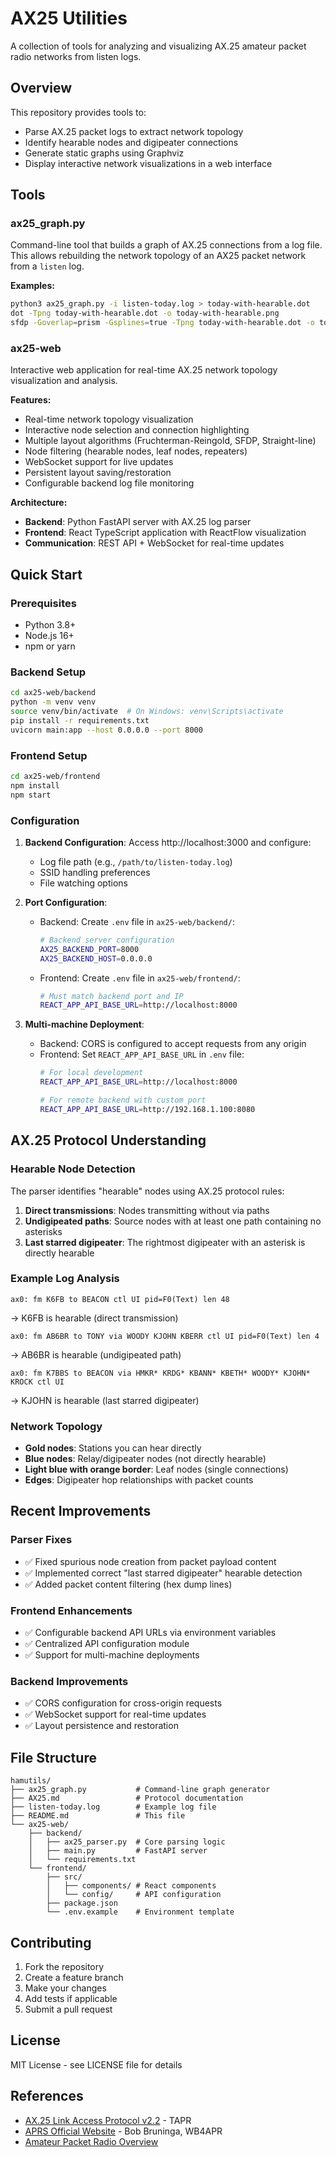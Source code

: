 # AX25 Utilities

A collection of tools for analyzing and visualizing AX.25 amateur packet radio networks from listen logs.

## Overview

This repository provides tools to:
- Parse AX.25 packet logs to extract network topology
- Identify hearable nodes and digipeater connections
- Generate static graphs using Graphviz
- Display interactive network visualizations in a web interface

## Tools

### ax25_graph.py

Command-line tool that builds a graph of AX.25 connections from a log file. This allows rebuilding the network topology of an AX25 packet network from a `listen` log.

**Examples:**

```bash
python3 ax25_graph.py -i listen-today.log > today-with-hearable.dot
dot -Tpng today-with-hearable.dot -o today-with-hearable.png
sfdp -Goverlap=prism -Gsplines=true -Tpng today-with-hearable.dot -o today-with-hearable.png 
```

### ax25-web

Interactive web application for real-time AX.25 network topology visualization and analysis.

**Features:**
- Real-time network topology visualization
- Interactive node selection and connection highlighting
- Multiple layout algorithms (Fruchterman-Reingold, SFDP, Straight-line)
- Node filtering (hearable nodes, leaf nodes, repeaters)
- WebSocket support for live updates
- Persistent layout saving/restoration
- Configurable backend log file monitoring

**Architecture:**
- **Backend**: Python FastAPI server with AX.25 log parser
- **Frontend**: React TypeScript application with ReactFlow visualization
- **Communication**: REST API + WebSocket for real-time updates

## Quick Start

### Prerequisites
- Python 3.8+
- Node.js 16+
- npm or yarn

### Backend Setup

```bash
cd ax25-web/backend
python -m venv venv
source venv/bin/activate  # On Windows: venv\Scripts\activate
pip install -r requirements.txt
uvicorn main:app --host 0.0.0.0 --port 8000
```

### Frontend Setup

```bash
cd ax25-web/frontend
npm install
npm start
```

### Configuration

1. **Backend Configuration**: Access http://localhost:3000 and configure:
   - Log file path (e.g., `/path/to/listen-today.log`)
   - SSID handling preferences
   - File watching options

2. **Port Configuration**:
   - Backend: Create `.env` file in `ax25-web/backend/`:
     ```bash
     # Backend server configuration
     AX25_BACKEND_PORT=8000
     AX25_BACKEND_HOST=0.0.0.0
     ```
   - Frontend: Create `.env` file in `ax25-web/frontend/`:
     ```bash
     # Must match backend port and IP
     REACT_APP_API_BASE_URL=http://localhost:8000
     ```

3. **Multi-machine Deployment**: 
   - Backend: CORS is configured to accept requests from any origin
   - Frontend: Set `REACT_APP_API_BASE_URL` in `.env` file:
     ```bash
     # For local development
     REACT_APP_API_BASE_URL=http://localhost:8000
     
     # For remote backend with custom port
     REACT_APP_API_BASE_URL=http://192.168.1.100:8080
     ```

## AX.25 Protocol Understanding

### Hearable Node Detection

The parser identifies "hearable" nodes using AX.25 protocol rules:

1. **Direct transmissions**: Nodes transmitting without via paths
2. **Undigipeated paths**: Source nodes with at least one path containing no asterisks
3. **Last starred digipeater**: The rightmost digipeater with an asterisk is directly hearable

### Example Log Analysis

```
ax0: fm K6FB to BEACON ctl UI pid=F0(Text) len 48
```
→ K6FB is hearable (direct transmission)

```
ax0: fm AB6BR to TONY via WOODY KJOHN KBERR ctl UI pid=F0(Text) len 4
```
→ AB6BR is hearable (undigipeated path)

```
ax0: fm K7BBS to BEACON via HMKR* KRDG* KBANN* KBETH* WOODY* KJOHN* KROCK ctl UI
```
→ KJOHN is hearable (last starred digipeater)

### Network Topology

- **Gold nodes**: Stations you can hear directly
- **Blue nodes**: Relay/digipeater nodes (not directly hearable)
- **Light blue with orange border**: Leaf nodes (single connections)
- **Edges**: Digipeater hop relationships with packet counts

## Recent Improvements

### Parser Fixes
- ✅ Fixed spurious node creation from packet payload content
- ✅ Implemented correct "last starred digipeater" hearable detection
- ✅ Added packet content filtering (hex dump lines)

### Frontend Enhancements
- ✅ Configurable backend API URLs via environment variables
- ✅ Centralized API configuration module
- ✅ Support for multi-machine deployments

### Backend Improvements
- ✅ CORS configuration for cross-origin requests
- ✅ WebSocket support for real-time updates
- ✅ Layout persistence and restoration

## File Structure

```
hamutils/
├── ax25_graph.py           # Command-line graph generator
├── AX25.md                 # Protocol documentation
├── listen-today.log        # Example log file
├── README.md               # This file
└── ax25-web/
    ├── backend/
    │   ├── ax25_parser.py  # Core parsing logic
    │   ├── main.py         # FastAPI server
    │   └── requirements.txt
    └── frontend/
        ├── src/
        │   ├── components/ # React components
        │   └── config/     # API configuration
        ├── package.json
        └── .env.example    # Environment template
```

## Contributing

1. Fork the repository
2. Create a feature branch
3. Make your changes
4. Add tests if applicable
5. Submit a pull request

## License

MIT License - see LICENSE file for details

## References

- [AX.25 Link Access Protocol v2.2](http://www.tapr.org/pdf/AX25.2.2.pdf) - TAPR
- [APRS Official Website](http://www.aprs.org/) - Bob Bruninga, WB4APR
- [Amateur Packet Radio Overview](https://en.wikipedia.org/wiki/AX.25)
